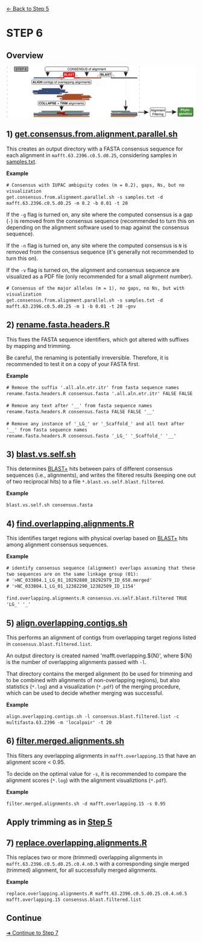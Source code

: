 [← Back to Step 5](Step5_Alignment_and_Alignment_Trimming.md)


# STEP 6

## Overview
![Step.png](https://raw.githubusercontent.com/scrameri/CaptureAl/master/tutorial/CaptureAl_Step6.png)


## 1) [get.consensus.from.alignment.parallel.sh](https://github.com/scrameri/CaptureAl/wiki/get.consensus.from.alignment.parallel.sh)

This creates an output directory with a FASTA consensus sequence for each alignment in `mafft.63.2396.c0.5.d0.25`, considering samples in [samples.txt](raw.githubusercontent.com/scrameri/CaptureAl/master/tutorial/data/samples.txt).

**Example**
```
# Consensus with IUPAC ambiguity codes (m = 0.2), gaps, Ns, but no visualization
get.consensus.from.alignment.parallel.sh -s samples.txt -d mafft.63.2396.c0.5.d0.25 -m 0.2 -b 0.01 -t 20
```

If the `-g` flag is turned on, any site where the computed consensus is a gap (`-`) is removed from the consensus sequence (recommended to turn this on depending on the alignment software used to map against the consensus sequence). 

If the `-n` flag is turned on, any site where the computed consensus is `N` is removed from the consensus sequence (it's generally not recommended to turn this on).

If the `-v` flag is turned on, the alignment and consensus sequence are visualized as a PDF file (only recommended for a small alignment number).

```
# Consensus of the major alleles (m = 1), no gaps, no Ns, but with visualization
get.consensus.from.alignment.parallel.sh -s samples.txt -d mafft.63.2396.c0.5.d0.25 -m 1 -b 0.01 -t 20 -gnv
```


## 2) [rename.fasta.headers.R](https://github.com/scrameri/CaptureAl/wiki/rename.fasta.headers.R)

This fixes the FASTA sequence identifiers, which got altered with suffixes by mapping and trimming. 

Be careful, the renaming is potentially irreversible. Therefore, it is recommended to test it on a copy of your FASTA first.

**Example**
```
# Remove the suffix '.all.aln.etr.itr' from fasta sequence names
rename.fasta.headers.R consensus.fasta '.all.aln.etr.itr' FALSE FALSE

# Remove any text after '__' from fasta sequence names
rename.fasta.headers.R consensus.fasta FALSE FALSE '__'

# Remove any instance of '_LG_' or '_Scaffold_' and all text after '__' from fasta sequence names
rename.fasta.headers.R consensus.fasta '_LG_' '_Scaffold_' '__'

```


## 3) [blast.vs.self.sh](https://github.com/scrameri/CaptureAl/wiki/blast.vs.self.sh)

This determines [BLAST+](https://scicomp.ethz.ch/public/manual/BLAST/BLAST.pdf) hits between pairs of different consensus sequences (i.e., alignments), and writes the filtered results (keeping one out of two reciprocal hits) to a file `*.blast.vs.self.blast.filtered`.

**Example**
```
blast.vs.self.sh consensus.fasta
```

## 4) [find.overlapping.alignments.R](https://github.com/scrameri/CaptureAl/wiki/find.overlapping.alignments.R)

This identifies target regions with physical overlap based on [BLAST+](https://scicomp.ethz.ch/public/manual/BLAST/BLAST.pdf) hits among alignment consensus sequences.

**Example**
```
# identify consensus sequence (alignment) overlaps assuming that these two sequences are on the same linkage group (01):
# '>NC_033804.1_LG_01_10292880_10292979_ID_658.merged'
# '>NC_033804.1_LG_01_12382290_12382509_ID_1154'

find.overlapping.alignments.R consensus.vs.self.blast.filtered TRUE 'LG_' '_'
```

## 5) [align.overlapping.contigs.sh](https://github.com/scrameri/CaptureAl/wiki/align.overlapping.contigs.sh)

This performs an alignment of contigs from overlapping target regions listed in `consensus.blast.filtered.list`.

An output directory is created named 'mafft.overlapping.${N}', where ${N} is the number of overlapping alignments passed with `-l`.

That directory contains the merged alignment (to be used for trimming and to be combined with alignments of non-overlapping regions), but also statistics (`*.log`) and a visualization (`*.pdf`) of the merging procedure, which can be used to decide whether merging was successful.

**Example**
```
align.overlapping.contigs.sh -l consensus.blast.filtered.list -c multifasta.63.2396 -m 'localpair' -t 20
```

## 6) [filter.merged.alignments.sh](https://github.com/scrameri/CaptureAl/wiki/filter.merged.alignments.sh)

This filters any overlapping alignments in `mafft.overlapping.15` that have an alignment score < 0.95.

To decide on the optimal value for `-s`, it is recommended to compare the alignment scores (`*.log`) with the alignment visualiztions (`*.pdf`).

**Example**
```
filter.merged.alignments.sh -d mafft.overlapping.15 -s 0.95
```


## Apply trimming as in [Step 5](Step5_Alignment_and_Alignment_Trimming.md)


## 7) [replace.overlapping.alignments.R](https://github.com/scrameri/CaptureAl/wiki/replace.overlapping.alignments.R)

This replaces two or more (trimmed) overlapping alignments in `mafft.63.2396.c0.5.d0.25.c0.4.n0.5` with a corresponding single merged (trimmed) alignment, for all successfully merged alignments.

**Example**
```
replace.overlapping.alignments.R mafft.63.2396.c0.5.d0.25.c0.4.n0.5 mafft.overlapping.15 consensus.blast.filtered.list
```

## Continue
[➜ Continue to Step 7](Step7_Create_Representative_Reference_Sequences.md)
